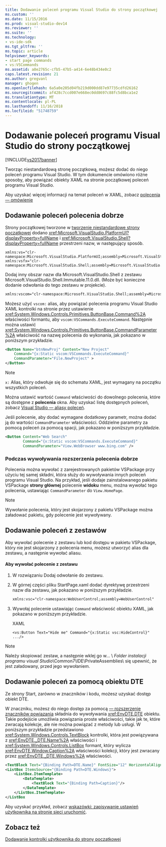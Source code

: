 ```yaml
---
title: Dodawanie poleceń programu Visual Studio do strony początkowej | Dokumentacja firmy Microsoft
ms.custom: ''
ms.date: 11/15/2016
ms.prod: visual-studio-dev14
ms.reviewer: ''
ms.suite: ''
ms.technology:
- vs-ide-sdk
ms.tgt_pltfrm: ''
ms.topic: article
helpviewer_keywords:
- start page commands
- vs:VSCommands
ms.assetid: a8e2765c-cfb5-47b5-a414-6e48b434e0c2
caps.latest.revision: 21
ms.author: gregvanl
manager: ghogen
ms.openlocfilehash: 6a5a0e205d04fb219d000dd87e97735cdfd26162
ms.sourcegitcommit: af428c7ccd007e668ec0dd8697c88fc5d8bca1e2
ms.translationtype: MT
ms.contentlocale: pl-PL
ms.lasthandoff: 11/16/2018
ms.locfileid: "51748759"
---
```

# <a name="adding-visual-studio-commands-to-a-start-page"></a>Dodawanie poleceń programu Visual Studio do strony początkowej
[!INCLUDE[vs2017banner](../includes/vs2017banner.md)]

Tworząc niestandardową stronę początkową, możesz dodać do niego poleceń programu Visual Studio. W tym dokumencie omówiono różne sposoby, aby powiązać obiekty XAML na stronie początkowej poleceń programu Visual Studio.  
  
 Aby uzyskać więcej informacji na temat poleceń w XAML, zobacz [polecenia — omówienie](http://msdn.microsoft.com/library/bc208dfe-367d-426a-99de-52b7e7511e81)  
  
## <a name="adding-commands-from-the-command-well"></a>Dodawanie poleceń polecenia dobrze  
 Strony początkowej tworzone w [tworzenie niestandardowe strony początkowej](../extensibility/creating-a-custom-start-page.md) dodano <xref:Microsoft.VisualStudio.PlatformUI?displayProperty=fullName> i <xref:Microsoft.VisualStudio.Shell?displayProperty=fullName> przestrzeni nazw, w następujący sposób.  
  
```  
xmlns:vs="clr-namespace:Microsoft.VisualStudio.PlatformUI;assembly=Microsoft.VisualStudio.Shell.14.0"  
xmlns:vsfx="clr-namespace:Microsoft.VisualStudio.Shell;assembly=Microsoft.VisualStudio.Shell.14.0"  
```  
  
 Dodaj inny obszar nazw dla Microsoft.VisualStudio.Shell z zestawu Microsoft.VisualStudio.Shell.Immutable.11.0.dll. (Może być konieczne dodanie odwołania do tego zestawu w projekcie).  
  
```xml  
xmlns:vscom="clr-namespace:Microsoft.VisualStudio.Shell;assembly=Microsoft.VisualStudio.Shell.Immutable.11.0"  
```  
  
 Możesz użyć `vscom:` alias, aby powiązać polecenia programu Visual Studio XAML kontrolki na stronie przez ustawienie <xref:System.Windows.Controls.Primitives.ButtonBase.Command%2A> właściwości formantu, aby `vscom:VSCommands.ExecuteCommand`. Następnie można ustawić <xref:System.Windows.Controls.Primitives.ButtonBase.CommandParameter%2A> właściwość na nazwę polecenia do wykonania, jak pokazano w poniższym przykładzie.  
  
```xml  
<Button Name="btnNewProj" Content="New Project"   
    Command="{x:Static vscom:VSCommands.ExecuteCommand}"  
    CommandParameter="File.NewProject" >  
</Button>  
```  
  
> [!NOTE]
>  `x:` Alias, który odwołuje się do schematu XAML, jest wymagany na początku wszystkich poleceń.  
  
 Można ustawić wartość `Command` właściwości do dowolnego polecenia, które są dostępne z **polecenia** okna. Aby uzyskać listę dostępnych poleceń, zobacz [Visual Studio — aliasy poleceń](../ide/reference/visual-studio-command-aliases.md).  
  
 Jeśli polecenie, aby dodać wymagane dodatkowy parametr, można dodać ją do wartości `CommandParameter` właściwości. Oddzielne parametry za pomocą poleceń za pomocą spacji, jak pokazano w poniższym przykładzie.  
  
```xml  
<Button Content="Web Search"   
        Command="{x:Static vscom:VSCommands.ExecuteCommand}"  
        CommandParameter="View.WebBrowser www.bing.com" />  
```  
  
### <a name="calling-extensions-from-the-command-well"></a>Podczas wywoływania rozszerzenia polecenia dobrze  
 Polecenia można wywołać z zarejestrowanych pakietów VSPackage przy użyciu tej samej składni, która służy do wywoływania innych poleceń programu Visual Studio. Na przykład, jeśli dodaje zainstalowanego pakietu VSPackage **strony głównej** polecenie **widoku** menu, można wywołać tego polecenia, ustawiając `CommandParameter` do `View.HomePage`.  
  
> [!NOTE]
>  Wywołanie polecenia, który jest skojarzony z pakietu VSPackage można załadować pakietu, gdy polecenie jest wywoływany.  
  
## <a name="adding-commands-from-assemblies"></a>Dodawanie poleceń z zestawów  
 Aby wywołać polecenie z zestawu lub kod dostępu w pakietu VSPackage, który nie jest skojarzony z polecenia menu, możesz utworzyć alias dla zestawu, a następnie wywołać aliasu.  
  
#### <a name="to-call-a-command-from-an-assembly"></a>Aby wywołać polecenie z zestawu  
  
1.  W rozwiązaniu Dodaj odwołanie do zestawu.  
  
2.  W górnej części pliku StartPage.xaml dodać dyrektywę przestrzeni nazw dla zestawu, jak pokazano w poniższym przykładzie.  
  
    ```xml  
    xmlns:vsc="clr-namespace:WebUserControl;assembly=WebUserControl"  
    ```  
  
3.  Wywołaj polecenie ustawiając `Command` właściwość obiektu XAML, jak pokazano w poniższym przykładzie.  
  
     XAML  
  
    ```  
    <vs:Button Text="Hide me" Command="{x:Static vsc:HideControl}" .../>  
    ```  
  
> [!NOTE]
>  Należy skopiować zestaw, a następnie wklej go w... \\ *Folder instalacji programu visual Studio*\Common7\IDE\PrivateAssemblies\ się upewnić, że jest załadowany, przed jego wywołaniem.  
  
## <a name="adding-commands-with-the-dte-object"></a>Dodawanie poleceń za pomocą obiektu DTE  
 Ze strony Start, zarówno w znaczników i kodu, możesz uzyskać dostęp obiekt DTE.  
  
 W znaczniku, możesz do niego dostęp za pomocą [— rozszerzenie znaczników powiązania](http://msdn.microsoft.com/library/83d6e2a4-1b0c-4fc8-bd96-b5e98800ab63) składnia do wywoływania <xref:EnvDTE.DTE> obiektu. Takie podejście umożliwia powiązania proste właściwości, takie jak te, które zwracają kolekcje, ale nie można powiązać z metody lub usługi. W poniższym przykładzie przedstawiono <xref:System.Windows.Controls.TextBlock> kontrolki, która jest powiązywana z <xref:EnvDTE._DTE.Name%2A> właściwości i <xref:System.Windows.Controls.ListBox> formant, który wylicza <xref:EnvDTE.Window.Caption%2A> właściwości kolekcji, który jest zwracany przez <xref:EnvDTE._DTE.Windows%2A> właściwości.  
  
```xml  
<TextBlock Text="{Binding Path=DTE.Name}" FontSize="12" HorizontalAlignment="Center"/>  
<ListBox ItemsSource="{Binding Path=DTE.Windows}">  
    <ListBox.ItemTemplate>  
        <DataTemplate>  
            <TextBlock Text="{Binding Path=Caption}"/>  
        </DataTemplate>  
    </ListBox.ItemTemplate>  
</ListBox  
```  
  
 Aby uzyskać przykład, zobacz [wskazówki: zapisywanie ustawień użytkownika na stronie sieci uruchomić](../extensibility/walkthrough-saving-user-settings-on-a-start-page.md).  
  
## <a name="see-also"></a>Zobacz też  
 [Dodawanie kontrolki użytkownika do strony początkowej](../extensibility/adding-user-control-to-the-start-page.md)

